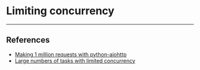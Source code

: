 # Limiting concurrency

---

## References

* [Making 1 million requests with python-aiohttp](https://pawelmhm.github.io/asyncio/python/aiohttp/2016/04/22/asyncio-aiohttp.html)
* [Large numbers of tasks with limited concurrency](https://www.artificialworlds.net/blog/2017/05/31/python-3-large-numbers-of-tasks-with-limited-concurrency/)
